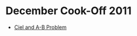 # December Cook-Off 2011

* [Ciel and A-B Problem][]

[Ciel and A-B Problem]: https://www.codechef.com/COOK17/problems/CIELAB
